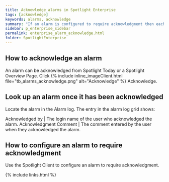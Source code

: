 ```yaml
---
title: Acknowledge alarms in Spotlight Enterprise
tags: [acknowledge]
keywords: alarms, acknowledge
summary: "If an alarm is configured to require acknowledgment then each raised instance of the alarm remains present in Spotlight until it is acknowledged."
sidebar: p_enterprise_sidebar
permalink: enterprise_alarm_acknowledge.html
folder: SpotlightEnterprise
---
```


## How to acknowledge an alarm

An alarm can be acknowledged from Spotlight Today or a Spotlight Overview Page. Click {% include inline_imageClient.html file="tb_alarms_acknowledge.png" alt="Acknowledge" %} Acknowledge.

## Look up an alarm once it has been acknowledged

Locate the alarm in the Alarm log. The entry in the alarm log grid shows:

Acknowledged by | The login name of the user who acknowledged the alarm.
Acknowledgment Comment | The comment entered by the user when they acknowledged the alarm.

## How to configure an alarm to require acknowledgment

Use the Spotlight Client to configure an alarm to require acknowledgment.

{% include links.html %}
